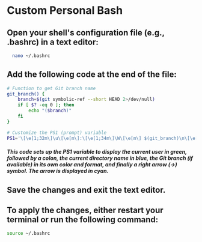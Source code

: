 
# Custom Personal Bash



## Open your shell's configuration file (e.g., .bashrc) in a text editor:

```bash
  nano ~/.bashrc
```

## Add the following code at the end of the file:
```bash
# Function to get Git branch name
git_branch() {
    branch=$(git symbolic-ref --short HEAD 2>/dev/null)
    if [ $? -eq 0 ]; then
        echo "($branch)"
    fi
}

# Customize the PS1 (prompt) variable
PS1='\[\e[1;32m\]\u\[\e[m\]:\[\e[1;34m\]\W\[\e[m\] $(git_branch)\n\[\e[1;36m\]→ \[\e[m\]'

```
##### This code sets up the PS1 variable to display the current user in green, followed by a colon, the current directory name in blue, the Git branch (if available) in its own color and format, and finally a right arrow (→) symbol. The arrow is displayed in cyan.

## Save the changes and exit the text editor.
## To apply the changes, either restart your terminal or run the following command:
```bash
source ~/.bashrc
```